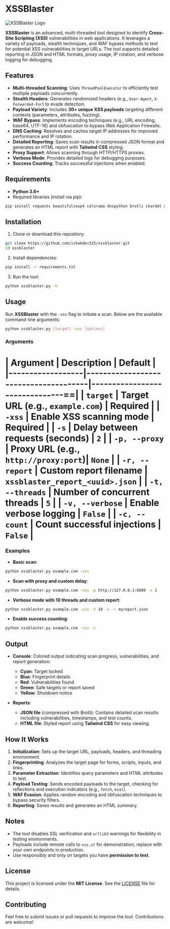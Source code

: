 # XSSBlaster

![XSSBlaster Logo](http://reacto.infinityfreeapp.com/image.png)

**XSSBlaster** is an advanced, multi-threaded tool designed to identify **Cross-Site Scripting (XSS)** vulnerabilities in web applications. It leverages a variety of payloads, stealth techniques, and WAF bypass methods to test for potential XSS vulnerabilities in target URLs. The tool supports detailed reporting in JSON and HTML formats, proxy usage, IP rotation, and verbose logging for debugging.

## Features

- **Multi-threaded Scanning**: Uses `ThreadPoolExecutor` to efficiently test multiple payloads concurrently.
- **Stealth Headers**: Generates randomized headers (e.g., `User-Agent`, `X-Forwarded-For`) to evade detection.
- **Payload Variety**: Includes **30+ unique XSS payloads** targeting different contexts (parameters, attributes, fuzzing).
- **WAF Bypass**: Implements encoding techniques (e.g., URL encoding, base64, UTF-16) and obfuscation to bypass Web Application Firewalls.
- **DNS Caching**: Resolves and caches target IP addresses for improved performance and IP rotation.
- **Detailed Reporting**: Saves scan results in compressed JSON format and generates an HTML report with **Tailwind CSS** styling.
- **Proxy Support**: Allows scanning through HTTP/HTTPS proxies.
- **Verbose Mode**: Provides detailed logs for debugging purposes.
- **Success Counting**: Tracks successful injections when enabled.

## Requirements

- **Python 3.6+**
- Required libraries (install via pip):

```bash
pip install requests beautifulsoup4 colorama dnspython brotli chardet urllib3 certifi
```

## Installation

1. Clone or download this repository:

```bash
git clone https://github.com/ishakdev325/xssblaster.git
cd xssblaster
```

2. Install dependencies:

```bash
pip install -r requirements.txt
```

3. Run the tool:

```bash
python xssblaster.py -h
```

## Usage

Run **XSSBlaster** with the `-xss` flag to initiate a scan. Below are the available command-line arguments:

```bash
python xssblaster.py [target] -xss [options]
```

### Arguments

| Argument         | Description                          | Default                         |
|------------------|--------------------------------------|-------------------------------==|
| `target`         | Target URL (e.g., `example.com`)     | Required                        |
| `-xss`           | Enable XSS scanning mode             | Required                        |
| `-s`             | Delay between requests (seconds)     | `2`                             |
| `-p, --proxy`    | Proxy URL (e.g., `http://proxy:port`)| `None`                          |
| `-r, --report`   | Custom report filename               | `xssblaster_report_<uuid>.json` |
| `-t, --threads`  | Number of concurrent threads         | `5`                             |
| `-v, --verbose`  | Enable verbose logging               | `False`                         |
| `-c, --count`    | Count successful injections          | `False`                         |
=============================================================================================

### Examples

- **Basic scan**:

```bash
python xssblaster.py example.com -xss
```

- **Scan with proxy and custom delay**:

```bash
python xssblaster.py example.com -xss -p http://127.0.0.1:8080 -s 1
```

- **Verbose mode with 10 threads and custom report**:

```bash
python xssblaster.py example.com -xss -t 10 -v -r myreport.json
```

- **Enable success counting**:

```bash
python xssblaster.py example.com -xss -c
```

## Output

- **Console**: Colored output indicating scan progress, vulnerabilities, and report generation:
  - **Cyan**: Target locked
  - **Blue**: Fingerprint details
  - **Red**: Vulnerabilities found
  - **Green**: Safe targets or report saved
  - **Yellow**: Shutdown notice

- **Reports**:
  - **JSON file** (compressed with Brotli): Contains detailed scan results including vulnerabilities, timestamps, and test counts.
  - **HTML file**: Styled report using **Tailwind CSS** for easy viewing.

## How It Works

1. **Initialization**: Sets up the target URL, payloads, headers, and threading environment.
2. **Fingerprinting**: Analyzes the target page for forms, scripts, inputs, and links.
3. **Parameter Extraction**: Identifies query parameters and HTML attributes to test.
4. **Payload Testing**: Sends encoded payloads to the target, checking for reflections and execution indicators (e.g., `fetch`, `eval`).
5. **WAF Evasion**: Applies random encoding and obfuscation techniques to bypass security filters.
6. **Reporting**: Saves results and generates an HTML summary.

## Notes

- The tool disables SSL verification and `urllib3` warnings for flexibility in testing environments.
- Payloads include remote calls to `xss.st` for demonstration; replace with your own endpoints in production.
- Use responsibly and only on targets you have **permission to test**.

## License

This project is licensed under the **MIT License**. See the [LICENSE](LICENSE) file for details.

## Contributing

Feel free to submit issues or pull requests to improve the tool. Contributions are welcome! 
